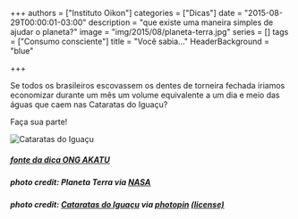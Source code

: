 +++
authors = ["Instituto Oikon"]
categories = ["Dicas"]
date = "2015-08-29T00:00:01-03:00"
description = "que existe uma maneira simples de ajudar o planeta?"
image = "img/2015/08/planeta-terra.jpg"
series = []
tags = ["Consumo consciente"]
title = "Você sabia..."
  HeaderBackground = "blue"

+++

Se todos os brasileiros escovassem os dentes de torneira fechada iriamos economizar durante um mês um volume equivalente a um dia e meio das águas que caem nas Cataratas do Iguaçu?

Faça sua parte!

![Cataratas do Iguaçu](https://s3-sa-east-1.amazonaws.com/blog.autoconexao.org.br/img/2015/08/cataratas-do-iguac%CC%A7u.jpg)



##### [fonte da dica ONG AKATU](http://www.akatu.org.br/Dicas)


##### photo credit: Planeta Terra</a> via <a href="http://photopin.com">NASA</a> <a href="https://www.nasa.gov/multimedia/imagegallery/index.html"></a>

##### photo credit: <a href="http://www.flickr.com/photos/8865243@N02/5633792516">Cataratas do Iguaçu</a> via <a href="http://photopin.com">photopin</a> <a href="https://creativecommons.org/licenses/by-nd/2.0/">(license)</a>
